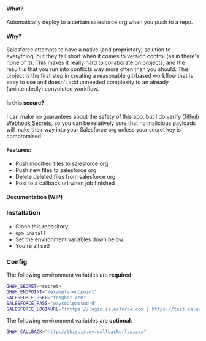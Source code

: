 #### What?
Automatically deploy to a certain salesforce org when you push to a repo.

#### Why?
Salesforce attempts to have a native (and proprietary) solution to everything, but they fall short when it comes to version control (as in there's none of it). This makes it really hard to collaborate on projects, and the result is that you run into conflicts way more often than you should. This project is the first step in creating a reasonable git-based workflow that is easy to use and doesn't add unneeded complexity to an already (unintendedly) convoluted workflow. 

#### Is this secure?
I can make no guarantees about the safety of this app, but I do verify [Github Webhook Secrets](https://developer.github.com/webhooks/securing/), so you can be relatively sure that no malicious payloads will make their way into your Salesforce org unless your secret key is compromised.

#### Features:
- Push modified files to salesforce org
- Push new files to salesforce org
- Delete deleted files from salesforce org 
- Post to a callback url when job finished

#### Documentation (WIP)

### Installation
- Clone this repository.
- `npm install`
- Set the environment variables down below.
- You're all set!

### Config

The following environment variables are **required**:

```sh
GHWH_SECRET=<secret>
GHWH_ENDPOINT="/example-endpoint"
SALESFORCE_USER="foo@bar.com"
SALESFORCE_PASS="waycoolpassword"
SALESFORCE_LOGINURL="(https://login.salesforce.com | https://test.salesforce.com)"
```

The following environment variables are **optional**:
```sh
GHWH_CALLBACK="http://this.is.my.callbackurl.pizza"
```

